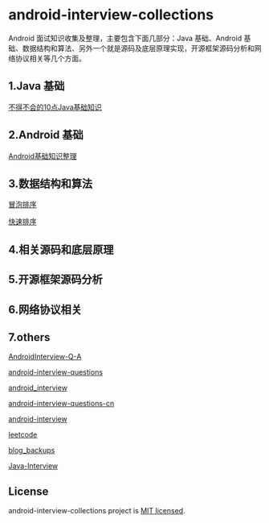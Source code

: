 # android-interview-collections

Android 面试知识收集及整理，主要包含下面几部分：Java 基础、Android 基础、数据结构和算法、另外一个就是源码及底层原理实现，开源框架源码分析和网络协议相关等几个方面。

## 1.Java 基础

[不得不会的10点Java基础知识](https://github.com/xinpengfei520/android-interview-collections/blob/master/java/%E4%B8%8D%E5%BE%97%E4%B8%8D%E4%BC%9A%E7%9A%8410%E7%82%B9Java%E5%9F%BA%E7%A1%80%E7%9F%A5%E8%AF%86.md)

## 2.Android 基础

[Android基础知识整理](https://github.com/xinpengfei520/android-interview-collections/blob/master/android/android_basic.md)

## 3.数据结构和算法

[冒泡排序](https://github.com/xinpengfei520/android-interview-collections/blob/master/data_tructure/SortUtils.java)

[快速排序](https://github.com/xinpengfei520/android-interview-collections/blob/master/data_tructure/QuickSort.java)

## 4.相关源码和底层原理

## 5.开源框架源码分析

## 6.网络协议相关

## 7.others

[AndroidInterview-Q-A](https://github.com/JackyAndroid/AndroidInterview-Q-A)

[android-interview-questions](https://github.com/MindorksOpenSource/android-interview-questions)

[android_interview](https://github.com/LRH1993/android_interview)

[android-interview-questions-cn](https://github.com/stormzhang/android-interview-questions-cn)

[android-interview](https://github.com/guoxiaoxing/android-interview)

[leetcode](https://github.com/gouthampradhan/leetcode)

[blog_backups](https://github.com/crazyandcoder/blog_backups)

[Java-Interview](https://github.com/crossoverJie/Java-Interview)

## License

android-interview-collections project is [MIT licensed](https://github.com/xinpengfei520/android-interview-collections/blob/master/LICENSE).
